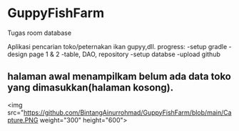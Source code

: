 # GuppyFishFarm
 Tugas room database

 Aplikasi pencarian toko/peternakan ikan gupyy,dll.
 progress:
  -setup gradle
  -design page 1 & 2
  -table, DAO, repository
  -setup databse
  -upload github
 
## halaman awal menampilkam belum ada data toko yang dimasukkan(halaman kosong).

<img src="https://github.com/BintangAinurrohmad/GuppyFishFarm/blob/main/Capture.PNG weight="300" height="600">
